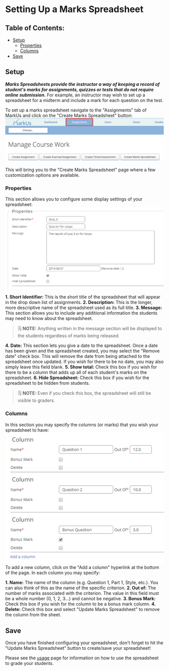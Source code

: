 # Setting Up a Marks Spreadsheet

## Table of Contents:
 - [Setup](#setup)
     - [Properties](#properties)
     - [Columns](#columns)
 - [Save](#save)


## Setup
***Marks Spreadsheets provide the instructor a way of keeping a record of student's marks for assignments, quizzes or tests that do not require online submission.*** For example, an instructor may wish to set up a spreadsheet for a midterm and include a mark for each question on the test.

To set up a marks spreadsheet navigate to the "Assignments" tab of MarkUs and click on the "Create Marks Spreadsheet" button:
![Create Marks Spreadsheet](images/assignment-tab.png)

This will bring you to the "Create Marks Spreadsheet" page where a few customization options are available.

### Properties
This section allows you to configure some display settings of your spreadsheet:
![Properties Marks Spreadsheet](images/marks-spreadsheet-properties.png)

**1. Short Identifier:** This is the short title of the spreadsheet that will appear in the drop down list of assignments.
**2. Description:** This is the longer, more descriptive name of the spreadsheet used as its full title.
**3. Message:** This section allows you to include any additional information the students may need to know about the spreadsheet.
> :spiral_notepad: **NOTE:** Anything written in the message section will be displayed to the students regardless of marks being released.

**4. Date:** This section lets you give a date to the spreadsheet. Once a date has been given and the spreadsheet created, you may select the "Remove date" check box. This will remove the date from being attached to the spreadsheet once updated. If you wish for there to be no date, you may also simply leave this field blank.
**5. Show total:** Check this box if you wish for there to be a column that adds up all of each student's marks on the spreadsheet.
**6. Hide Spreadsheet:** Check this box if you wish for the spreadsheet to be hidden from students.
> :spiral_notepad: **NOTE:** Even if you check this box, the spreadsheet will still be visible to graders.

### Columns
In this section you may specify the columns (or marks) that you wish your spreadsheet to have:
![Columns Spreadsheet](images/marks-spreadsheet-columns.png)
To add a new column, click on the "Add a column" hyperlink at the bottom of the page. In each column you may specify:

**1. Name:** The name of the column (e.g. Question 1, Part 1, Style, etc.). You can also think of this as the name of the specific criterion.
**2. Out of:** The number of marks associated with the criterion. The value in this field must be a whole number (0, 1, 2, 3...) and cannot be negative.
**3. Bonus Mark:** Check this box if you wish for the column to be a bonus mark column.
**4. Delete:** Check this box and select "Update Marks Spreadsheet" to remove the column from the sheet.

## Save
Once you have finished configuring your spreadsheet, don't forget to hit the "Update Marks Spreadsheet" button to create/save your spreadsheet!

Please see the [usage](Instructor-Guide--Marks-Spreadsheets--Assigning-Marks.md) page for information on how to use the spreadsheet to grade your students.
